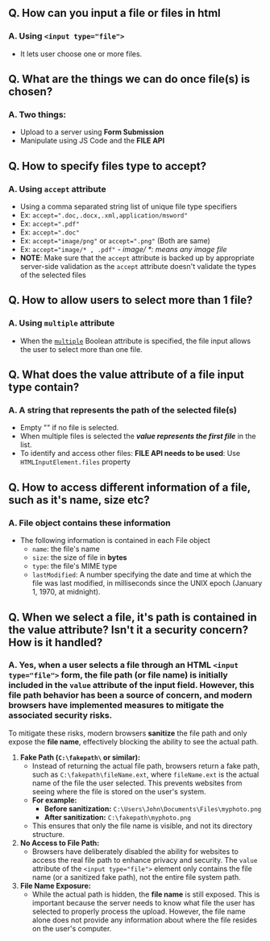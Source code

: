 ## Q. How can you input a file or files in html
### A. Using `<input type="file">`
- It lets user choose one or more files.

## Q. What are the things we can do once file(s) is chosen?
### A. Two things:
- Upload to a server using **Form Submission**
- Manipulate using JS Code and the **FILE API**

## Q. How to specify files type to accept?
### A. Using `accept` attribute
- Using a comma separated string list of unique file type specifiers
- Ex: `accept=".doc,.docx,.xml,application/msword"`
- Ex: `accept=".pdf"`
- Ex: `accept=".doc"`
- Ex: `accept="image/png"` or `accept=".png"` (Both are same) 
- Ex: `accept="image/* , .pdf"` - _image/ *: means any image file_
- **NOTE**: Make sure that the `accept` attribute is backed up by appropriate server-side validation as the `accept` attribute doesn't validate the types of the selected files
## Q. How to allow users to select more than 1 file?
### A. Using `multiple` attribute
- When the [`multiple`](https://developer.mozilla.org/en-US/docs/Web/HTML/Attributes/multiple) Boolean attribute is specified, the file input allows the user to select more than one file.
## Q. What does the value attribute of a file input type contain?
### A. A string that represents the path of the selected file(s)
- Empty "" if no file is selected.
- When multiple files is selected the ***value represents the first file*** in the list.
- To identify and access other files: **FILE API needs to be used**: Use `HTMLInputElement.files` property

## Q. How to access different information of a file, such as it's name, size etc?
### A. File object contains these information
- The following information is contained in each File object
	- `name`: the file's name
	- `size`: the size of file in **bytes**
	- `type`: the file's MIME type
	- `lastModified`: A number specifying the date and time at which the file was last modified, in milliseconds since the UNIX epoch (January 1, 1970, at midnight).
## Q. When we select a file, it's path is contained in the value attribute? Isn't it a security concern? How is it handled?
### A. Yes, when a user selects a file through an HTML `<input type="file">` form, the file path (or file name) is initially included in the `value` attribute of the input field. However, this **file path** behavior has been a source of concern, and modern browsers have implemented measures to mitigate the associated security risks.

To mitigate these risks, modern browsers **sanitize** the file path and only expose the **file name**, effectively blocking the ability to see the actual path.
1. **Fake Path (`C:\fakepath\` or similar):**
    - Instead of returning the actual file path, browsers return a fake path, such as `C:\fakepath\fileName.ext`, where `fileName.ext` is the actual name of the file the user selected. This prevents websites from seeing where the file is stored on the user's system.
    - **For example:**
        - **Before sanitization:** `C:\Users\John\Documents\Files\myphoto.png`
        - **After sanitization:** `C:\fakepath\myphoto.png`
    - This ensures that only the file name is visible, and not its directory structure.
2. **No Access to File Path:**
    - Browsers have deliberately disabled the ability for websites to access the real file path to enhance privacy and security. The `value` attribute of the `<input type="file">` element only contains the file name (or a sanitized fake path), not the entire file system path.
3. **File Name Exposure:**
    - While the actual path is hidden, the **file name** is still exposed. This is important because the server needs to know what file the user has selected to properly process the upload. However, the file name alone does not provide any information about where the file resides on the user's computer.

